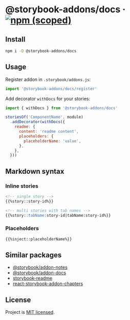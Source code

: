 # @storybook-addons/docs &middot; [![npm (scoped)](https://img.shields.io/npm/v/@storybook-addons/docs.svg)](https://www.npmjs.com/package/@storybook-addons/docs)

## Install

```bash
npm i -D @storybook-addons/docs
```

## Usage

Register addon in `.storybook/addons.js`:

```js
import '@storybook-addons/docs/register'
```

Add decorator `withDocs` for your stories:

```js
import { withDocs } from '@storybook-addons/docs'

storiesOf('ComponentName', module)
  .addDecorator(withDocs({
    readme: {
      content: 'readme content',
      placeholders: {
        placeholderName: 'value',
      },
    },
  }))
```

## Markdown syntax

### Inline stories

```markdown
<!-- single story -->
{{%story::story-id%}}

<!-- multi stories with tab names -->
{{%story::tabName:story-id|tabName:story-id%}}
```

### Placeholders

```markdown
{{%inject::placeholderName%}}
```

## Similar packages

* [@storybook/addon-notes](https://github.com/storybookjs/storybook/tree/master/addons/notes)
* [@storybook/addon-docs](https://github.com/storybookjs/storybook/tree/next/addons/docs)
* [storybook-readme](https://github.com/tuchk4/storybook-readme)
* [react-storybook-addon-chapters](https://github.com/Checkfront/react-storybook-addon-chapters)

## License

Project is [MIT licensed](https://github.com/yarastqt/mercury/blob/master/LICENSE.md).
